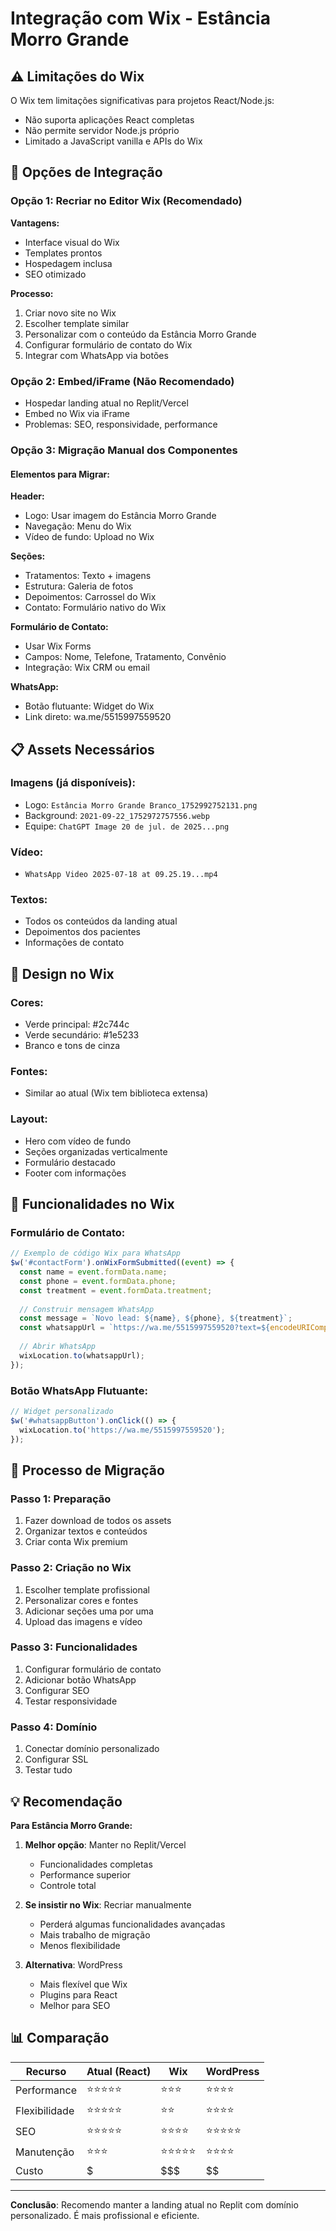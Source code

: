 # Integração com Wix - Estância Morro Grande

## ⚠️ Limitações do Wix

O Wix tem limitações significativas para projetos React/Node.js:
- Não suporta aplicações React completas
- Não permite servidor Node.js próprio
- Limitado a JavaScript vanilla e APIs do Wix

## 🔄 Opções de Integração

### Opção 1: Recriar no Editor Wix (Recomendado)
**Vantagens:**
- Interface visual do Wix
- Templates prontos
- Hospedagem inclusa
- SEO otimizado

**Processo:**
1. Criar novo site no Wix
2. Escolher template similar
3. Personalizar com o conteúdo da Estância Morro Grande
4. Configurar formulário de contato do Wix
5. Integrar com WhatsApp via botões

### Opção 2: Embed/iFrame (Não Recomendado)
- Hospedar landing atual no Replit/Vercel
- Embed no Wix via iFrame
- Problemas: SEO, responsividade, performance

### Opção 3: Migração Manual dos Componentes

#### Elementos para Migrar:

**Header:**
- Logo: Usar imagem do Estância Morro Grande
- Navegação: Menu do Wix
- Vídeo de fundo: Upload no Wix

**Seções:**
- Tratamentos: Texto + imagens
- Estrutura: Galeria de fotos
- Depoimentos: Carrossel do Wix
- Contato: Formulário nativo do Wix

**Formulário de Contato:**
- Usar Wix Forms
- Campos: Nome, Telefone, Tratamento, Convênio
- Integração: Wix CRM ou email

**WhatsApp:**
- Botão flutuante: Widget do Wix
- Link direto: wa.me/5515997559520

## 📋 Assets Necessários

### Imagens (já disponíveis):
- Logo: `Estância Morro Grande Branco_1752992752131.png`
- Background: `2021-09-22_1752972757556.webp`
- Equipe: `ChatGPT Image 20 de jul. de 2025...png`

### Vídeo:
- `WhatsApp Video 2025-07-18 at 09.25.19...mp4`

### Textos:
- Todos os conteúdos da landing atual
- Depoimentos dos pacientes
- Informações de contato

## 🎨 Design no Wix

### Cores:
- Verde principal: #2c744c
- Verde secundário: #1e5233
- Branco e tons de cinza

### Fontes:
- Similar ao atual (Wix tem biblioteca extensa)

### Layout:
- Hero com vídeo de fundo
- Seções organizadas verticalmente
- Formulário destacado
- Footer com informações

## 📱 Funcionalidades no Wix

### Formulário de Contato:
```javascript
// Exemplo de código Wix para WhatsApp
$w('#contactForm').onWixFormSubmitted((event) => {
  const name = event.formData.name;
  const phone = event.formData.phone;
  const treatment = event.formData.treatment;
  
  // Construir mensagem WhatsApp
  const message = `Novo lead: ${name}, ${phone}, ${treatment}`;
  const whatsappUrl = `https://wa.me/5515997559520?text=${encodeURIComponent(message)}`;
  
  // Abrir WhatsApp
  wixLocation.to(whatsappUrl);
});
```

### Botão WhatsApp Flutuante:
```javascript
// Widget personalizado
$w('#whatsappButton').onClick(() => {
  wixLocation.to('https://wa.me/5515997559520');
});
```

## 🚀 Processo de Migração

### Passo 1: Preparação
1. Fazer download de todos os assets
2. Organizar textos e conteúdos
3. Criar conta Wix premium

### Passo 2: Criação no Wix
1. Escolher template profissional
2. Personalizar cores e fontes
3. Adicionar seções uma por uma
4. Upload das imagens e vídeo

### Passo 3: Funcionalidades
1. Configurar formulário de contato
2. Adicionar botão WhatsApp
3. Configurar SEO
4. Testar responsividade

### Passo 4: Domínio
1. Conectar domínio personalizado
2. Configurar SSL
3. Testar tudo

## 💡 Recomendação

**Para Estância Morro Grande:**

1. **Melhor opção**: Manter no Replit/Vercel
   - Funcionalidades completas
   - Performance superior
   - Controle total

2. **Se insistir no Wix**: Recriar manualmente
   - Perderá algumas funcionalidades avançadas
   - Mais trabalho de migração
   - Menos flexibilidade

3. **Alternativa**: WordPress
   - Mais flexível que Wix
   - Plugins para React
   - Melhor para SEO

## 📊 Comparação

| Recurso | Atual (React) | Wix | WordPress |
|---------|---------------|-----|-----------|
| Performance | ⭐⭐⭐⭐⭐ | ⭐⭐⭐ | ⭐⭐⭐⭐ |
| Flexibilidade | ⭐⭐⭐⭐⭐ | ⭐⭐ | ⭐⭐⭐⭐ |
| SEO | ⭐⭐⭐⭐⭐ | ⭐⭐⭐⭐ | ⭐⭐⭐⭐⭐ |
| Manutenção | ⭐⭐⭐ | ⭐⭐⭐⭐⭐ | ⭐⭐⭐⭐ |
| Custo | $ | $$$ | $$ |

---

**Conclusão**: Recomendo manter a landing atual no Replit com domínio personalizado. É mais profissional e eficiente.